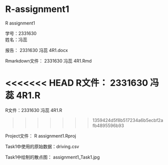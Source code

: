 # R-assignment1
R assignment1 

学号：2331630  
姓名：冯蕊 

报告： 2331630 冯蕊 4R1.docx 

Rmarkdown文件： 2331630 冯蕊 4R1.Rmd 

<<<<<<< HEAD
R文件： 2331630 冯蕊 4R1.R 
=======
R文件：2331630 冯蕊 4R1.R 
>>>>>>> 1359424d5f8b517234a6b5ecbf2afb4895596b93

Project文件： R assignment1.Rproj 
 

Task1中使用的原始数据：driving.csv 

Task1中绘制的散点图： assignment1_Task1.jpg 

